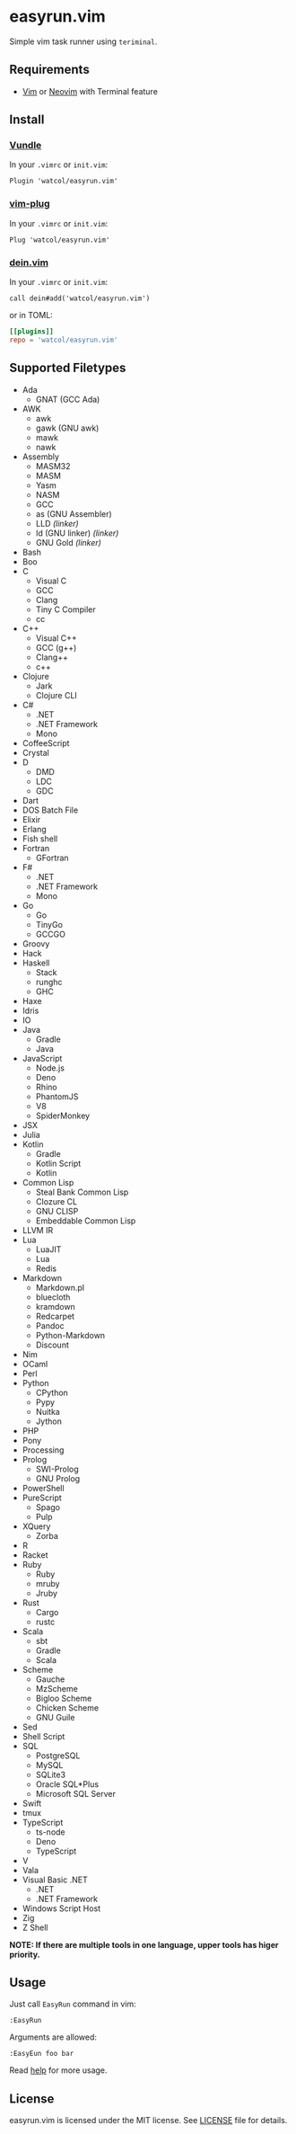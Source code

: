 # easyrun.vim
Simple vim task runner using `teriminal`.

## Requirements
- [Vim](https://github.com/vim/vim) or [Neovim](https://github.com/neovim/neovim) with Terminal feature

## Install
### [Vundle](https://github.com/VundleVim/Vundle.vim)
In your `.vimrc` or `init.vim`:
```vim
Plugin 'watcol/easyrun.vim'
```

### [vim-plug](https://github.com/junegunn/vim-plug)
In your `.vimrc` or `init.vim`:
```vim
Plug 'watcol/easyrun.vim'
```

### [dein.vim](https://github.com/Shougo/dein.vim)
In your `.vimrc` or `init.vim`:
```vim
call dein#add('watcol/easyrun.vim')
```
or in TOML:
```toml
[[plugins]]
repo = 'watcol/easyrun.vim'
```

## Supported Filetypes
- Ada
  - GNAT (GCC Ada)
- AWK
  - awk
  - gawk (GNU awk)
  - mawk
  - nawk
- Assembly
  - MASM32
  - MASM
  - Yasm
  - NASM
  - GCC
  - as (GNU Assembler)
  - LLD *(linker)*
  - ld (GNU linker) *(linker)*
  - GNU Gold *(linker)*
- Bash
- Boo
- C
  - Visual C
  - GCC
  - Clang
  - Tiny C Compiler
  - cc
- C++
  - Visual C++
  - GCC (g++)
  - Clang++
  - c++
- Clojure
  - Jark
  - Clojure CLI
- C#
  - .NET
  - .NET Framework
  - Mono
- CoffeeScript
- Crystal
- D
  - DMD
  - LDC
  - GDC
- Dart
- DOS Batch File
- Elixir
- Erlang
- Fish shell
- Fortran
  - GFortran
- F#
  - .NET
  - .NET Framework
  - Mono
- Go
  - Go
  - TinyGo
  - GCCGO
- Groovy
- Hack
- Haskell
  - Stack
  - runghc
  - GHC
- Haxe
- Idris
- IO
- Java
  - Gradle
  - Java
- JavaScript
  - Node.js
  - Deno
  - Rhino
  - PhantomJS
  - V8
  - SpiderMonkey
- JSX
- Julia
- Kotlin
  - Gradle
  - Kotlin Script
  - Kotlin
- Common Lisp
  - Steal Bank Common Lisp
  - Clozure CL
  - GNU CLISP
  - Embeddable Common Lisp
- LLVM IR
- Lua
  - LuaJIT
  - Lua
  - Redis
- Markdown
  - Markdown.pl
  - bluecloth
  - kramdown
  - Redcarpet
  - Pandoc
  - Python-Markdown
  - Discount
- Nim
- OCaml
- Perl
- Python
  - CPython
  - Pypy
  - Nuitka
  - Jython
- PHP
- Pony
- Processing
- Prolog
  - SWI-Prolog
  - GNU Prolog
- PowerShell
- PureScript
  - Spago
  - Pulp
- XQuery
  - Zorba
- R
- Racket
- Ruby
  - Ruby
  - mruby
  - Jruby
- Rust
  - Cargo
  - rustc
- Scala
  - sbt
  - Gradle
  - Scala
- Scheme
  - Gauche
  - MzScheme
  - Bigloo Scheme
  - Chicken Scheme
  - GNU Guile
- Sed
- Shell Script
- SQL
  - PostgreSQL
  - MySQL
  - SQLite3
  - Oracle SQL\*Plus
  - Microsoft SQL Server
- Swift
- tmux
- TypeScript
  - ts-node
  - Deno
  - TypeScript
- V
- Vala
- Visual Basic .NET
  - .NET
  - .NET Framework
- Windows Script Host
- Zig
- Z Shell

**NOTE: If there are multiple tools in one language, upper tools has higer priority.**

## Usage
Just call `EasyRun` command in vim:
```vim
:EasyRun
```
Arguments are allowed:
```vim
:EasyEun foo bar
```

Read [help](doc/easyrun.txt) for more usage.

## License
easyrun.vim is licensed under the MIT license. See [LICENSE](LICENSE) file for details.
